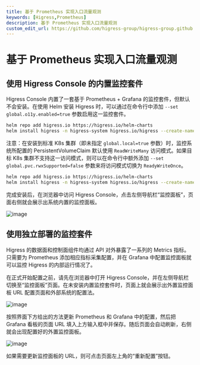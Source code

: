 ```yaml
---
title: 基于 Prometheus 实现入口流量观测
keywords: [Higress,Prometheus]
description: 基于 Prometheus 实现入口流量观测
custom_edit_url: https://github.com/higress-group/higress-group.github.io/blob/main/src/content/docs/latest/zh-cn/user/prometheus.md
---
```


# 基于 Prometheus 实现入口流量观测

## 使用 Higress Console 的内置监控套件

Higress Console 内置了一套基于 Prometheus + Grafana 的监控套件，但默认不会安装。在使用 Helm 安装 Higress 时，可以通过在命令行中添加 `--set global.o11y.enabled=true` 参数启用这一监控套件。

```bash
helm repo add higress.io https://higress.io/helm-charts
helm install higress -n higress-system higress.io/higress --create-namespace --render-subchart-notes --set global.o11y.enabled=true
```

注意：在安装到标准 K8s 集群（即未指定 `global.local=true` 参数）时，监控系统所配置的 PersistentVolumeClaim 默认使用 `ReadWriteMany` 访问模式。如果目标 K8s 集群不支持这一访问模式，则可以在命令行中额外添加 `--set global.pvc.rwxSupported=false` 参数来将访问模式切换为 `ReadyWriteOnce`。

```bash
helm repo add higress.io https://higress.io/helm-charts
helm install higress -n higress-system higress.io/higress --create-namespace --render-subchart-notes --set global.o11y.enabled=true --set global.pvc.rwxSupported=false
```

完成安装后，在浏览器中访问 Higress Console，点击左侧导航栏“监控面板”，页面右侧就会展示出系统内置的监控面板。

![image](/img/user/prometheus/zh-cn/builtin.png)

## 使用独立部署的监控套件

Higress 的数据面和控制面组件均通过 API 对外暴露了一系列的 Metrics 指标。只需要为 Prometheus 添加相应指标采集配置，并在 Grafana 中配置监控面板就可以监控 Higress 的内部运行情况了。

在正式开始配置之前，请先在浏览器中打开 Higress Console，并在左侧导航栏切换至“监控面板”页面。在未安装内置监控套件时，页面上就会展示出外置监控面板 URL 配置页面和外部系统的配置法。

![image](/img/user/prometheus/zh-cn/external-before.png)

按照界面下方给出的方法更新 Prometheus 和 Grafana 中的配置，然后把  Grafana 看板的页面 URL 填入上方输入框中并保存。随后页面会自动刷新，右侧就会出现配置好的外置监控面板。

![image](/img/user/prometheus/zh-cn/external-after.png)

如果需要更新监控面板的 URL，则可点击页面左上角的“重新配置”按钮。